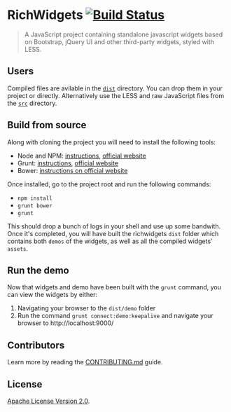 # RichWidgets [![Build Status](https://travis-ci.org/richwidgets/richwidgets.png?branch=master)](https://travis-ci.org/richwidgets/richwidgets) #

> A JavaScript project containing standalone javascript widgets based on Bootstrap, jQuery UI and other third-party widgets, styled with LESS.

## Users ##

Compiled files are avilable in the <code>[dist](https://github.com/richwidgets/richwidgets/tree/master/dist)</code> directory.
You can drop them in your project or directly.  Alternatively use the LESS and raw JavaScript files from the
<code>[src](https://github.com/richwidgets/richwidgets/tree/master/src)</code> directory.

## Build from source ##

Along with cloning the project you will need to install the following tools:

- Node and NPM: [instructions](https://github.com/joyent/node/wiki/Installing-Node.js-via-package-manager), [official website](https://npmjs.org/)
- Grunt: [instructions](http://gruntjs.com/getting-started), [official website](http://gruntjs.com/)
- Bower: [instructions on official website](http://bower.io/)

Once installed, go to the project root and run the following commands:

- <code>npm install</code>
- <code>grunt bower</code>
- <code>grunt</code>

This should drop a bunch of logs in your shell and use up some bandwith. Once it's completed, you will have built the
richwidgets `dist` folder which contains both `demos` of the widgets, as well as all the compiled widgets' `assets`.

## Run the demo ##

Now that widgets and demo have been built with the `grunt` command, you can view the widgets by either:

1. Navigating your browser to the `dist/demo` folder
2. Run the command `grunt connect:demo:keepalive` and navigate your browser to http://localhost:9000/

## Contributors ##

Learn more by reading the [CONTRIBUTING.md](https://github.com/richwidgets/richwidgets/blob/master/CONTRIBUTING.md) guide.

## License ##

[Apache License Version 2.0](https://github.com/richwidgets/richwidgets/blob/master/LICENSE.txt).
